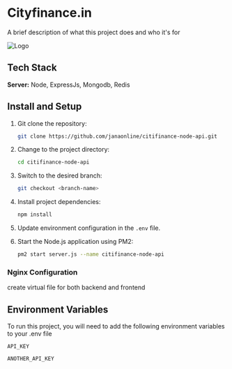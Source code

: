 
# Cityfinance.in

A brief description of what this project does and who it's for

![Logo](https://cityfinance.in/assets/M%20FIGMA/city-finance-ranking.png)

## Tech Stack

**Server:** Node, ExpressJs, Mongodb, Redis

## Install and Setup

1. Git clone the repository:

   ```bash
   git clone https://github.com/janaonline/citifinance-node-api.git
   ```

2. Change to the project directory:

   ```bash
   cd citifinance-node-api
   ```

3. Switch to the desired branch:

   ```bash
   git checkout <branch-name>
   ```

4. Install project dependencies:

   ```bash
   npm install
   ```

5. Update environment configuration in the `.env` file.

6. Start the Node.js application using PM2:

   ```bash
   pm2 start server.js --name citifinance-node-api
   ```

### Nginx Configuration

create virtual file for both backend and frontend

## Environment Variables

To run this project, you will need to add the following environment variables to your .env file

`API_KEY`

`ANOTHER_API_KEY`


<!-- Security scan triggered at 2025-09-02 04:39:54 -->